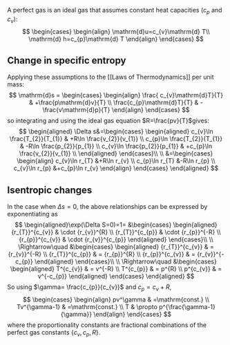 A perfect gas is an ideal gas that assumes constant heat capacities ($c_{p}$ and $c_{v}$):
$$
\begin{cases}
\begin{align}
\mathrm{d}u=c_{v}\mathrm{d} T\\
\mathrm{d} h=c_{p}\mathrm{d} T
\end{align}
\end{cases}
$$
## Change in specific entropy
Applying these assumptions to the [[Laws of Thermodynamics]] per unit mass:
$$
\mathrm{d}s =
\begin{cases}
\begin{align}
\frac{ c_{v}\mathrm{d}T}{T} & +\frac{p\mathrm{d}v}{T} \\
 \frac{c_{p}\mathrm{d}T}{T} & -\frac{v\mathrm{d}p}{T}
\end{align}
\end{cases}
$$
so integrating and using the ideal gas equation $R=\frac{pv}{T}$gives:
$$
\begin{aligned}
\Delta s&=\begin{cases}
\begin{aligned}
c_{v}\ln \frac{T_{2}}{T_{1}} & +R\ln \frac{v_{2}}{v_{1}} \\
c_{p}\ln \frac{T_{2}}{T_{1}} & -R\ln \frac{p_{2}}{p_{1}} \\
c_{v}\ln \frac{p_{2}}{p_{1}} & +c_{p}\ln \frac{v_{2}}{v_{1}} \\
\end{aligned}
\end{cases}\\
\\
&=\begin{cases}
\begin{align}
c_{v}\ln r_{T} &+R\ln r_{v} \\
c_{p}\ln r_{T} &-R\ln r_{p} \\
c_{v}\ln r_{p} &+c_{p}\ln r_{v}
\end{align}
\end{cases}
\end{aligned}
$$
## Isentropic changes
In the case when $\Delta s=0$, the above relationships can be expressed by exponentiating as
$$
\begin{aligned}\exp(\Delta S=0)=1=
&\begin{cases}
\begin{aligned}
{r_{T}}^{c_{v}} & \cdot {r_{v}}^{R} \\
{r_{T}}^{c_{p}} & \cdot {r_{p}}^{-R} \\
{r_{p}}^{c_{v}} & \cdot {r_{v}}^{c_{p}}
\end{aligned}
\end{cases}\\ \\
\Rightarrow\quad
&\begin{cases}
\begin{aligned}
{r_{T}}^{c_{v}} & = {r_{v}}^{-R} \\
{r_{T}}^{c_{p}} & = {r_{p}}^{R} \\
{r_{p}}^{c_{v}} & = {r_{v}}^{-c_{p}}
\end{aligned}
\end{cases}\\
\\
\Rightarrow\quad
&\begin{cases}
\begin{aligned}
T^{c_{v}} & = v^{-R} \\
T^{c_{p}} & = p^{R} \\
p^{c_{v}} & = v^{-c_{p}}
\end{aligned}
\end{cases}
\end{aligned}
$$
So using $\gamma= \frac{c_{p}}{c_{v}}$ and $c_{p}=c_{v}+R$,
$$
\begin{cases}
\begin{align}
pv^\gamma & =\mathrm{const.} \\
Tv^{\gamma-1} & =\mathrm{const.} \\
T & \propto p^{\frac{\gamma-1}{\gamma}}
\end{align}
\end{cases}
$$
where the proportionality constants are fractional combinations of the perfect gas constants $\{ c_{v}, c_{p}, R \}$.